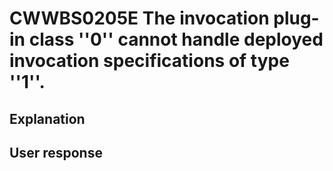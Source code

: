 # CWWBS0205E The invocation plug-in class ''0'' cannot handle deployed invocation specifications of type ''1''.

## Explanation

## User response